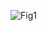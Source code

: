 ![Fig1](https://github.com/yiping801026/cfDNA_lungcancer/assets/62942998/8d032d7c-a651-4b31-a0fc-7eb9c51ef9c6)
